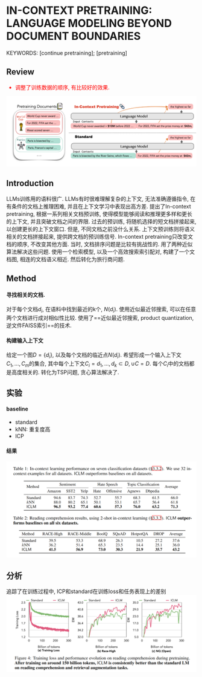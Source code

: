 # IN-CONTEXT PRETRAINING: LANGUAGE MODELING BEYOND DOCUMENT BOUNDARIES
KEYWORDS: [continue pretraining]; [pretraining]

## Review
<font color='red'>

- 调整了训练数据的顺序, 有比较好的效果.

</font>

![Alt text](src/image.png)
## Introduction
LLMs训练用的语料很广. LLMs有时很难理解复杂的上下文, 无法准确遵循指令, 在有条件的文档上推理困难, 并且在上下文学习中表现出高方差.
提出了In-context pretraining, 根据一系列相关文档预训练, 使得模型能够阅读和推理更多样和更长的上下文, 并且突破文档之间的界限.
过去的预训练, 将随机选择的短文档拼接起来, 以创建更长的上下文窗口. 但是, 不同文档之前没什么关系. 上下文预训练则将语义相关的文档拼接起来, 提供跨文档的预训练信号. In-context pretraining只改变文档的顺序, 不改变其他方面.
当时, 文档排序问题是比较有挑战性的. 用了两种近似算法解决这些问题. 使用一个检索模型, 以及一个高效搜索索引配对, 构建了一个文档图, 相连的文档语义相近. 然后转化为旅行商问题.

## Method
#### 寻找相关的文档.
对于每个文档$d_i$, 在语料中找到最近的k个, $N(d_i)$.
使用近似最近邻搜索, 可以在任意两个文档进行成对相似性比较.
使用了==近似最近邻搜索, product quantization, 逆文件FAISS索引==的技术.

#### 构建输入上下文
给定一个图$D=\{d_i\}$, 以及每个文档的临近点$N(d_i)$. 希望形成一个输入上下文$C_1, ..., C_m$的集合, 其中每个上下文$C_i={d_1,...,d_k}\subset D, \cup C=D$. 每个$C_i$中的文档都是高度相关的.
转化为TSP问题, 贪心算法解决了.

## 实验
#### baseline
- standard
- kNN: 重复度高
- ICP
#### 结果
![Alt text](src/image-1.png)

## 分析
追踪了在训练过程中, ICP和standard在训练loss和任务表现上的差别
![Alt text](src/image-2.png)